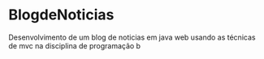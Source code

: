 # BlogdeNoticias
Desenvolvimento de um blog de noticias em java web usando as técnicas de mvc na disciplina de programação b
